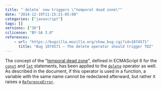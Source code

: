 ```yaml
---
title: "`delete` now triggers \"temporal dead zone\""
date: "2014-12-19T11:15:21-05:00"
categories: ["javascript"]
tags: []
versions: ["36"]
cclicense: "BY-SA 3.0"
references:
    - url: "https://bugzilla.mozilla.org/show_bug.cgi?id=1074571"
      title: "Bug 1074571 – The delete operator should trigger TDZ"
---
```

The concept of the "[temporal dead zone](https://developer.mozilla.org/docs/Web/JavaScript/Reference/Statements/let#Temporal_dead_zone_and_errors_with_let)", defined in ECMAScript 6 for the [`const`](https://developer.mozilla.org/docs/Web/JavaScript/Reference/const) and [`let`](https://developer.mozilla.org/docs/Web/JavaScript/Reference/Statements/let) statements, has been applied to the [`delete`](https://developer.mozilla.org/docs/Web/JavaScript/Reference/Operators/delete) operator as well. As described in the document, if this operator is used in a function, a variable with the same name cannot be redeclared afterward, but rather it raises a [`ReferenceError`](https://developer.mozilla.org/docs/Web/JavaScript/Reference/Global_Objects/ReferenceError).
